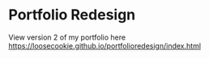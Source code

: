 # Portfolio Redesign 

View version 2 of my portfolio here
https://loosecookie.github.io/portfolioredesign/index.html
